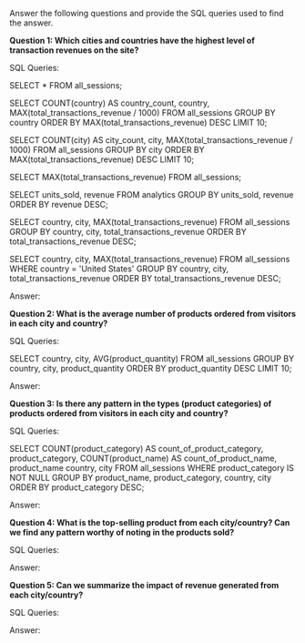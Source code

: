 Answer the following questions and provide the SQL queries used to find the answer.
    
**Question 1: Which cities and countries have the highest level of transaction revenues on the site?**

SQL Queries:

SELECT * 
    FROM all_sessions;

SELECT COUNT(country) AS country_count, 
    country,    
    MAX(total_transactions_revenue / 1000) 
FROM all_sessions
GROUP BY country
ORDER BY MAX(total_transactions_revenue) DESC
LIMIT 10;

SELECT COUNT(city) AS city_count, 
    city, 
    MAX(total_transactions_revenue / 1000) 
FROM all_sessions
GROUP BY city
ORDER BY MAX(total_transactions_revenue) DESC
LIMIT 10;

SELECT MAX(total_transactions_revenue)
FROM all_sessions;

SELECT units_sold, 
    revenue 
FROM analytics
GROUP BY units_sold, revenue
ORDER BY revenue DESC;

SELECT country, 
    city, 
    MAX(total_transactions_revenue)
FROM all_sessions
GROUP BY country, city, total_transactions_revenue
ORDER BY total_transactions_revenue DESC;

SELECT country, 
    city,
    MAX(total_transactions_revenue)
FROM all_sessions
WHERE country = 'United States'
GROUP BY country, city, total_transactions_revenue
ORDER BY total_transactions_revenue DESC;

Answer:








**Question 2: What is the average number of products ordered from visitors in each city and country?**

SQL Queries:

SELECT country, city, AVG(product_quantity)
FROM all_sessions
GROUP BY country, city, product_quantity
ORDER BY product_quantity DESC
LIMIT 10;

Answer:





**Question 3: Is there any pattern in the types (product categories) of products ordered from visitors in each city and country?**

SQL Queries:

SELECT COUNT(product_category) AS count_of_product_category,
	product_category,
	COUNT(product_name) AS count_of_product_name,
	product_name
	country, 
	city
FROM all_sessions
WHERE product_category IS NOT NULL
GROUP BY product_name, 
	product_category, 
	country, 
	city 
ORDER BY product_category DESC;

Answer:





**Question 4: What is the top-selling product from each city/country? Can we find any pattern worthy of noting in the products sold?**


SQL Queries:



Answer:





**Question 5: Can we summarize the impact of revenue generated from each city/country?**

SQL Queries:



Answer:







